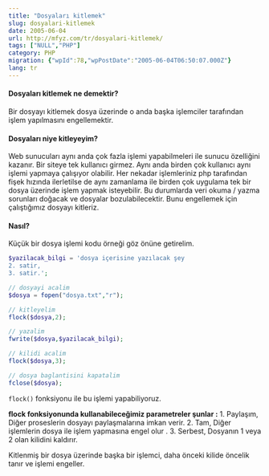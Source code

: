 ```yaml
---
title: "Dosyaları kitlemek"
slug: dosyalari-kitlemek
date: 2005-06-04
url: http://mfyz.com/tr/dosyalari-kitlemek/
tags: ["NULL","PHP"]
category: PHP
migration: {"wpId":78,"wpPostDate":"2005-06-04T06:50:07.000Z"}
lang: tr
---
```


#### Dosyaları kitlemek ne demektir?

Bir dosyayı kitlemek dosya üzerinde o anda başka işlemciler tarafından işlem yapılmasını engellemektir.

#### Dosyaları niye kitleyeyim?

Web sunucuları aynı anda çok fazla işlemi yapabilmeleri ile sunucu özelliğini kazanır. Bir siteye tek kullanıcı girmez. Aynı anda birden çok kullanıcı aynı işlemi yapmaya çalışıyor olabilir. Her nekadar işlemleriniz php tarafından fişek hızında ilerletilse de aynı zamanlama ile birden çok uygulama tek bir dosya üzerinde işlem yapmak isteyebilir. Bu durumlarda veri okuma / yazma sorunları doğacak ve dosyalar bozulabilecektir. Bunu engellemek için çalıştığımız dosyayı kitleriz.

#### Nasıl?

Küçük bir dosya işlemi kodu örneği göz önüne getirelim.
```php
$yazilacak_bilgi = 'dosya içerisine yazılacak şey
2. satir,
3. satir.';

// dosyayi acalim
$dosya = fopen("dosya.txt","r");

// kitleyelim
flock($dosya,2);

// yazalim
fwrite($dosya,$yazilacak_bilgi);

// kilidi acalim
flock($dosya,3);

// dosya baglantisini kapatalim
fclose($dosya);
```

`flock()` fonksiyonu ile bu işlemi yapabiliyoruz.

**flock fonksiyonunda kullanabileceğimiz parametreler şunlar :** 1. Paylaşım, Diğer proseslerin dosyayı paylaşmalarına imkan verir. 2. Tam, Diğer işlemlerin dosya ile işlem yapmasına engel olur . 3. Serbest, Dosyanın 1 veya 2 olan kilidini kaldırır.

Kitlenmiş bir dosya üzerinde başka bir işlemci, daha önceki kilide öncelik tanır ve işlemi engeller.